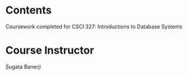 # Contents
Coursework completed for CSCI 327: Introductions to Database Systems

# Course Instructor
Sugata Banerji 
